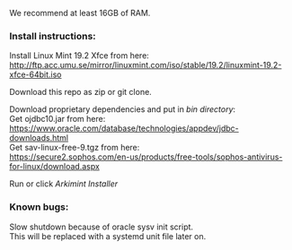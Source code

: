 We recommend at least 16GB of RAM.




### Install instructions:

Install Linux Mint 19.2 Xfce from here:  
http://ftp.acc.umu.se/mirror/linuxmint.com/iso/stable/19.2/linuxmint-19.2-xfce-64bit.iso

Download this repo as zip or git clone.

Download proprietary dependencies and put in *bin directory*:  
Get ojdbc10.jar from here:  
https://www.oracle.com/database/technologies/appdev/jdbc-downloads.html  
Get sav-linux-free-9.tgz from here:  
https://secure2.sophos.com/en-us/products/free-tools/sophos-antivirus-for-linux/download.aspx

Run or click *Arkimint Installer*



### Known bugs:

Slow shutdown because of oracle sysv init script.  
This will be replaced with a systemd unit file later on.









